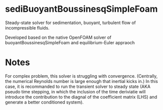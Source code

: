 # sediBuoyantBoussinesqSimpleFoam
Steady-state solver for sedimentation, buoyant, turbulent flow of incompressible fluids.

Developed based on the native OpenFOAM solver of buoyantBoussinesqSimpleFoam and equilibrium-Euler appraoch

# Notes

For complex problem, this solver is struggling with convergence. (Centrally, the numerical Reynolds number is large enough that inertial kicks in.) In this case, it is recommanded to run the transient solver to steady state (AKA pseudo time stepping, in which the inclusion of the time deriviatie will introduce the contribution to the diagnal of the coefficient matrix (LHS) and generate a better conditioned system).
